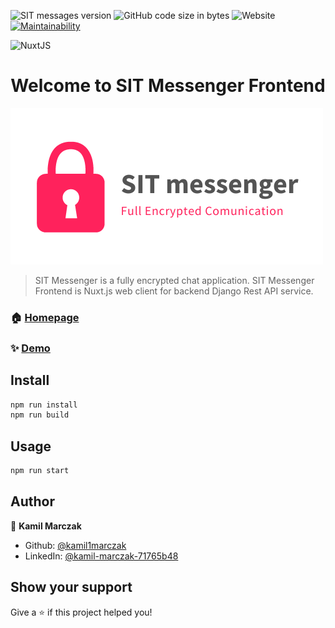 ![SIT messages version](https://img.shields.io/badge/version-1.0.1-blue)
![GitHub code size in bytes](https://img.shields.io/github/languages/code-size/kamil1marczak/SIT-messenger-frontend)
![Website](https://img.shields.io/website?down_color=lightgrey&down_message=offline&up_color=blue&up_message=online&url=http%3A%2F%2Fsit-messenger.com%2F)
[![Maintainability](https://api.codeclimate.com/v1/badges/7d20272c612cc39a111e/maintainability)](https://codeclimate.com/github/kamil1marczak/SIT-messenger-frontend/maintainability)

<img alt="NuxtJS" src="https://img.shields.io/badge/NuxtJS%20-black.svg?&style=for-the-badge&logo=NuxtJS&logoColor=white"/>

<h1 align="center">Welcome to SIT Messenger Frontend </h1>

![alt text](static/sit-logo.png "Title" )

> SIT Messenger is a fully encrypted chat application. SIT Messenger Frontend is Nuxt.js web client for backend Django Rest API service.

### 🏠 [Homepage](https://sit-messenger.com/)

### ✨ [Demo](https://sit-messenger.com/)

## Install

```sh
npm run install
npm run build
```
## Usage

```sh
npm run start
```

## Author

👤 **Kamil Marczak**

* Github: [@kamil1marczak](https://github.com/kamil1marczak)
* LinkedIn: [@kamil-marczak-71765b48](https://linkedin.com/in/kamil-marczak-71765b48)

## Show your support

Give a ⭐️ if this project helped you!
